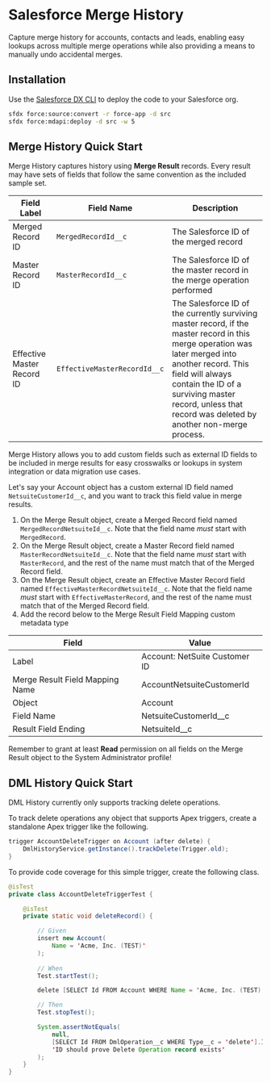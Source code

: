 # Salesforce Merge History

Capture merge history for accounts, contacts and leads, enabling easy lookups
across multiple merge operations while also providing a means
to manually undo accidental merges.

## Installation

Use the [Salesforce DX CLI][1] to deploy the code to your Salesforce org.

```bash
sfdx force:source:convert -r force-app -d src
sfdx force:mdapi:deploy -d src -w 5
```

[1]: https://developer.salesforce.com/tools/sfdxcli

## Merge History Quick Start

Merge History captures history using **Merge Result** records. Every result
may have sets of fields that follow the same convention as the included
sample set.

Field Label | Field Name | Description
----------- | ---------- | -----------
Merged Record ID | `MergedRecordId__c` | The Salesforce ID of the merged record
Master Record ID | `MasterRecordId__c` | The Salesforce ID of the master record in the merge operation performed
Effective Master Record ID | `EffectiveMasterRecordId__c` | The Salesforce ID of the currently surviving master record, if the master record in this merge operation was later merged into another record. This field will always contain the ID of a surviving master record, unless that record was deleted by another non-merge process.

Merge History allows you to add custom fields such as external ID fields
to be included in merge results for easy crosswalks or lookups
in system integration or data migration use cases.

Let's say your Account object has a custom external ID field
named `NetsuiteCustomerId__c`, and you want to track this field value
in merge results.

1. On the Merge Result object, create a Merged Record field named `MergedRecordNetsuiteId__c`. Note that the field name _must_ start with `MergedRecord`.
2. On the Merge Result object, create a Master Record field named `MasterRecordNetsuiteId__c`. Note that the field name _must_ start with `MasterRecord`, and the rest of the name must match that of the Merged Record field.
3. On the Merge Result object, create an Effective Master Record field named `EffectiveMasterRecordNetsuiteId__c`. Note that the field name _must_ start with `EffectiveMasterRecord`, and the rest of the name must match that of the Merged Record field.
4. Add the record below to the Merge Result Field Mapping custom metadata type

Field | Value
----- | -----
Label | Account: NetSuite Customer ID
Merge Result Field Mapping Name | AccountNetsuiteCustomerId
Object | Account
Field Name | NetsuiteCustomerId__c
Result Field Ending | NetsuiteId__c

Remember to grant at least **Read** permission on all fields
on the Merge Result object to the System Administrator profile!

## DML History Quick Start

DML History currently only supports tracking delete operations.

To track delete operations any object that supports Apex triggers,
create a standalone  Apex trigger like the following.

```java
trigger AccountDeleteTrigger on Account (after delete) {
    DmlHistoryService.getInstance().trackDelete(Trigger.old);
}
```

To provide code coverage for this simple trigger, create the following class.

```java
@isTest
private class AccountDeleteTriggerTest {

    @isTest
    private static void deleteRecord() {

        // Given
        insert new Account(
            Name = 'Acme, Inc. (TEST)'
        );
        
        // When
        Test.startTest();

        delete [SELECT Id FROM Account WHERE Name = 'Acme, Inc. (TEST)'];

        // Then
        Test.stopTest();

        System.assertNotEquals(
            null,
            [SELECT Id FROM DmlOperation__c WHERE Type__c = 'delete'].Id,
            'ID should prove Delete Operation record exists'
        );
    }
}
```
